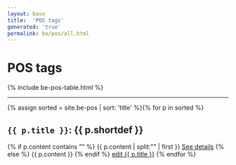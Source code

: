 ```yaml
---
layout: base
title:  'POS tags'
generated: 'true'
permalink: be/pos/all.html
---
```


# POS tags

{% include be-pos-table.html %}

----------

{% assign sorted = site.be-pos | sort: 'title' %}{% for p in sorted %}
<a id="al-be-pos/{{ p.title }}" class="al-dest"/>
<h2><code>{{ p.title }}</code>: {{ p.shortdef }}</h2>
{% if p.content contains "<!--details-->" %}    
{{ p.content | split:"<!--details-->" | first }}
<a href="{{ p.title }}" class="al-doc">See details</a>
{% else %}
{{ p.content }}
{% endif %}
<a href="{{ site.git_edit }}/{% if p.collection %}{{ p.relative_path }}{% else %}{{ p.path }}{% endif %}" target="#">edit {{ p.title }}</a>
{% endfor %}
